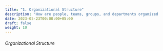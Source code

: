 ```yaml
---
title: "1. Organizational Structure"
description: "How are people, teams, groups, and departments organized to work together?"
date: 2023-05-23T00:00:00+05:00
draft: false
weight: 10
---
```


###### Organizational Structure



